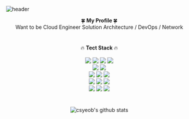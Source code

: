 ![header](https://capsule-render.vercel.app/api?type=waving&color=auto&height=200&section=header&text=SeungYeob%20Choi&fontColor=black&fontSize=90&fontAlign=58&fontAlignY=32&desc=csyeob_github&descSize=25&descAlign=88&descAlignY=50)

<div align="center">
  🍀<strong> My Profile </strong>🍀 <br>
Want to be Cloud Engineer Solution Architecture / DevOps / Network  
</div>
 
 #
 
<!-- stack -->
<div align=center>
  🔥 <strong>Tect Stack</strong> 🔥<br><br>
  <img src="https://img.shields.io/badge/Linux-FCC624?style=flat&logo=linux&logoColor=black"/>
  <img src="https://img.shields.io/badge/Python-3776AB?style=flat&logo=python&logoColor=white"/>
  <img src="https://img.shields.io/badge/YAML-CB171E?style=flat&logo=yaml&logoColor=white"/>
<img src="https://img.shields.io/badge/MySQL-4479A1?style=flat&logo=MySQL&logoColor=white"/>
  <br>
  <img src="https://img.shields.io/badge/Amazon AWS-232F3E?style=flat&logo=amazonaws&logoColor=white"/>
    <img src="https://img.shields.io/badge/Cisco-1BA0D7?style=flat&logo=cisco&logoColor=white"/>
  <br>
    <img src="https://img.shields.io/badge/Docker-2496ED?style=flat&logo=docker&logoColor=white"/>
    <img src="https://img.shields.io/badge/Kubernetes-326CE5?style=flat&logo=kubernetes&logoColor=white"/>
  <img src="https://img.shields.io/badge/Terraform-7B42BC?style=flat&logo=terraform&logoColor=white"/>
  <br>
   <img src="https://img.shields.io/badge/Git-F05032?style=flat&logo=git&logoColor=white"/>
  <img src="https://img.shields.io/badge/GitHub-181717?style=flat&logo=GitHub&logoColor=white"/>
  <img src="https://img.shields.io/badge/GitHub Actions-2088FF?style=flat&logo=githubactions&logoColor=white"/> 
  <br>
  <img src="https://img.shields.io/badge/notion-000000?style=flat&logo=notion&logoColor=white"/>
  <img src="https://img.shields.io/badge/Tistory-000000?style=flat&logo=tistory&logoColor=white"/>
    <img src="https://img.shields.io/badge/slack-4A154B?style=flat&logo=slack&logoColor=white"/>
</div>

 #

<!-- 깃허브 State -->
<div align="center">   

![csyeob's github stats](https://github-readme-stats.vercel.app/api?username=csyeob&show_icons=true) 
</div>

